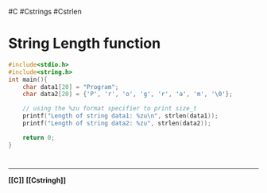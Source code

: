 #C #Cstrings #Cstrlen
# String Length function

```C
#include<stdio.h>
#include<string.h>
int main(){
    char data1[20] = "Program";
    char data2[20] = {'P', 'r', 'o', 'g', 'r', 'a', 'm', '\0'};

    // using the %zu format specifier to print size_t
    printf("Length of string data1: %zu\n", strlen(data1));
    printf("Length of string data2: %zu", strlen(data2));

    return 0;
}
```

# 
---
**[[C]]**
**[[Cstringh]]**